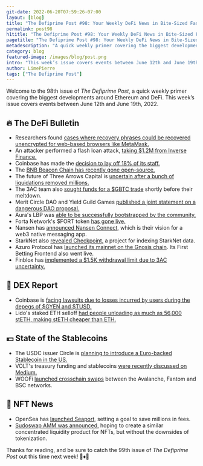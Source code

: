 ```yaml
---
git-date: 2022-06-20T07:59:26-07:00
layout: [blog]
title: "The Defiprime Post #98: Your Weekly DeFi News in Bite-Sized Fashion"
permalink: post98
h1title: "The Defiprime Post #98: Your Weekly DeFi News in Bite-Sized Fashion"
pagetitle: "The Defiprime Post #98: Your Weekly DeFi News in Bite-Sized Fashion"
metadescription: "A quick weekly primer covering the biggest developments around Ethereum and DeFi. This week’s issue covers events between June 12th and June 19th, 2022"
category: blog
featured-image: /images/blog/post.png
intro: "This week’s issue covers events between June 12th and June 19th, 2022"
author: LimePierre
tags: ["The Defiprime Post"]
---
```


Welcome to the 98th issue of _The Defiprime Post_, a quick weekly primer covering the biggest developments around Ethereum and DeFi. This week’s issue covers events between June 12th and June 19th, 2022.


## 🔥 The DeFi Bulletin

* Researchers found [cases where recovery phrases could be recovered unencrypted for web-based browsers like MetaMask.](https://medium.com/metamask/security-notice-extension-disk-encryption-issue-d437d4250863)
* An attacker performed a flash loan attack, [taking $1.2M from Inverse Finance.](https://www.theblock.co/post/152404/inverse-finance-drained-for-1-2-million-in-a-flash-loan-attack)
* Coinbase has made the [decision to lay off 18% of its staff.](https://blog.coinbase.com/a-message-from-coinbase-ceo-and-cofounder-brian-armstrong-578d76eedb12)
* The [BNB Beacon Chain has recently gone open-source.](https://www.bnbchain.org/en/blog/bnb-beacon-chain-goes-open-source/)
* The future of Three Arrows Capital is [uncertain after a bunch of liquidations removed millions.](https://www.theblock.co/linked/152092/after-facing-hundreds-of-millions-of-dollars-in-liquidations-three-arrows-capitals-future-is-uncertain?s=09)
* The 3AC team also [sought funds for a $GBTC trade](https://www.theblock.co/post/152735/three-arrows-capital-team-sought-funds-for-gbtc-trade-before-meltdown) shortly before their meltdown.
* Merit Circle DAO and Yield Guild Games [published a joint statement on a dangerous DAO proposal. ](https://medium.com/yield-guild-games/merit-circle-dao-yield-guild-games-joint-statement-628d2e933fcf)
* Aura's LBP was [able to be successfully bootstrapped by the community. ](https://mirror.xyz/0xfEE0Bbe31345a7c27368534fEf45a57133FF3A86/CwfMJeqnu7TxgrrUC-VNLQc3M3-jpsDNXB-Ktm0qwZA?s=09)
* Forta Network's $FORT token [has gone live. ](https://forta.org/blog/fort-token-goes-live/)
* Nansen has [announced Nansen Connect,](https://www.nansen.ai/post/announcing-nansen-connect-the-messaging-app-of-web3) which is their vision for a web3 native messaging app.
* StarkNet also [revealed Checkpoint,](https://snapshot.mirror.xyz/VWq1U8r79HXVzyAAZLpIPlUXFksxkyQVe7N5ehqBDK0) a project for indexing StarkNet data.
* Azuro Protocol has [launched its mainnet on the Gnosis chain](https://azuroprotocol.medium.com/azuro-launches-mainnet-on-gnosis-chain-first-betting-frontend-is-now-live-d1d0b6d94c3d). Its First Betting Frontend also went live.
* Finblox has [implemented a $1.5K withdrawal limit due to 3AC uncertainty.](https://www.coindesk.com/business/2022/06/16/finblox-imposes-15k-monthly-withdrawal-limit-amid-three-arrows-capital-uncertainty/)


## 💱 DEX Report

* Coinbase is [facing lawsuits due to losses incurred by users during the depegs of $GYEN and $TUSD.](https://cointelegraph.com/news/coinbase-is-facing-class-action-suits-over-unstable-stablecoins-gyen-terrausd?utm_source=dlvr.it&utm_medium=twitter)
* Lido's staked ETH selloff [had people unloading as much as 56,000 stETH, making stETH cheaper than ETH.](https://www.theblock.co/post/151894/lido-staked-ether-selloff-continues-as-larger-holder-unloads-56000-steth?utm_source=rss&utm_medium=rss)


## 💵 State of the Stablecoins

* The USDC issuer Circle is [planning to introduce a Euro-backed Stablecoin in the US. ](https://www.coindesk.com/business/2022/06/16/usdc-issuer-circle-to-introduce-euro-backed-stablecoin-in-us/)
* VOLT's treasury funding and stablecoins [were recently discussed on Medium.](https://medium.com/@0xfunky/volt-funding-the-treasury-c84a86983d95)
* WOOFi [launched crosschain swaps](https://medium.com/woonetwork/woofi-launches-cross-chain-swaps-between-avalanche-fantom-and-bsc-bc5080672e60) between the Avalanche, Fantom and BSC networks. 


## 💎 NFT News

* OpenSea has [launched Seaport](https://opensea.io/blog/announcements/launching-seaport-saving-the-community-millions-in-fees/), setting a goal to save millions in fees.
* [Sudoswap AMM was announced,](https://research.thetie.io/sudoswap-nft-amm/) hoping to create a similar concentrated liquidity product for NFTs, but without the downsides of tokenization.

Thanks for reading, and be sure to catch the 99th issue of _The Defiprime Post_ out this time next week! 👋♦️👋